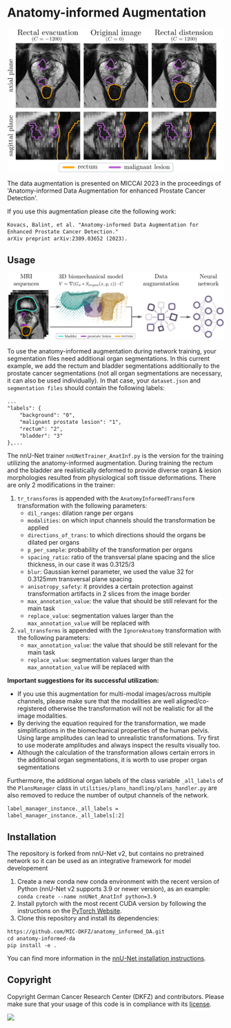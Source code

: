 # Anatomy-informed Augmentation
<img src="documentation/assets/anatinfDA.png" width="800px" />

The data augmentation is presented on MICCAI 2023 in the proceedings of
'Anatomy-informed Data Augmentation for enhanced Prostate Cancer Detection'.

If you use this augmentation please cite the following work:
```
Kovacs, Balint, et al. "Anatomy-informed Data Augmentation for Enhanced Prostate Cancer Detection."
arXiv preprint arXiv:2309.03652 (2023).
```

## Usage
<img src="documentation/assets/concept.png" width="800px" />

To use the anatomy-informed augmentation during network training, your segmentation files need additional
organ segmentations. In this current example, we add the rectum and bladder segmentations additionally to the
prostate cancer segmentations (not all organ segmentations are necessary, it can also be used individually).
In that case, your `dataset.json` and `segmentation files` should contain the
following labels:
```
...
"labels": {
    "background": "0",
    "malignant prostate lesion": "1",
    "rectum": "2",
    "bladder": "3" 
},...
```

The nnU-Net trainer `nnUNetTrainer_AnatInf.py` is the version for the training utilizing the anatomy-informed
augmentation. During training the rectum and the bladder are realistically deformed to provide diverse organ &
lesion morphologies resulted from physiological soft tissue deformations. There are only 2 modifications in the trainer:
1) `tr_transforms` is appended with the `AnatomyInformedTransform` transformation with the following parameters:
   - `dil_ranges`: dilation range per organs
   - `modalities`: on which input channels should the transformation be applied
   - `directions_of_trans`: to which directions should the organs be dilated per organs
   - `p_per_sample`: probability of the transformation per organs
   - `spacing_ratio`: ratio of the transversal plane spacing and the slice thickness, in our case it was 0.3125/3
   - `blur`: Gaussian kernel parameter, we used the value 32 for 0.3125mm transversal plane spacing
   - `anisotropy_safety`: it provides a certain protection against transformation artifacts in 2 slices from the image border
   - `max_annotation_value`: the value that should be still relevant for the main task
   - `replace_value`: segmentation values larger than the `max_annotation_value` will be replaced with
2) `val_transforms` is appended with the `IgnoreAnatomy` transformation with the following parameters:
   - `max_annotation_value`: the value that should be still relevant for the main task
   - `replace_value`: segmentation values larger than the `max_annotation_value` will be replaced with

**Important suggestions for its successful utilization:**
* If you use this augmentation for multi-modal images/across multiple channels, please make sure that the modalities
are well aligned/co-registered otherwise the transformation will not be realistic for all the image modalities.
* By deriving the equation required for the transformation, we made simplifications in the biomechanical properties of
the human pelvis. Using large amplitudes can lead to unrealistic transformations. Try first to use moderate amplitudes
and always inspect the results visually too.
* Although the calculation of the transformation allows certain errors in the additional organ segmentations,
it is worth to use proper organ segmentations

Furthermore, the additional organ labels of the class variable `_all_labels` of the `PlansManager` class in
`utilities/plans_handling/plans_handler.py` are also removed to reduce the number of output channels of the network.
```
label_manager_instance._all_labels = label_manager_instance._all_labels[:2]
```

## Installation
The repository is forked from nnU-Net v2, but contains no pretrained network so it can be used as an integrative
framework for model developement
1) Create a new conda new conda environment with the recent version of Python (nnU-Net v2 supports 3.9 or newer version),
as an example: `conda create --name nnUNet_AnatInf python=3.9`
2) Install pytorch with the most recent CUDA version by following the instructions on the
[PyTorch Website](https://pytorch.org/get-started/locally/).
3) Clone this repository and install its dependencies:
```
https://github.com/MIC-DKFZ/anatomy_informed_DA.git
cd anatomy-informed-da
pip install -e .
```
You can find more information in the
[nnU-Net installation instructions](https://github.com/MIC-DKFZ/nnUNet/blob/master/documentation/installation_instructions.md).


## Copyright
Copyright German Cancer Research Center (DKFZ) and contributors.
Please make sure that your usage of this code is in compliance with its
[license](https://github.com/MIC-DKFZ/anatomy_informed_DA/blob/master/LICENSE).

<img src="documentation/assets/dkfz_logo.png" height="100px" />